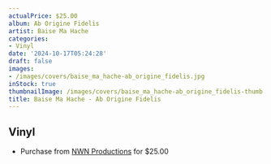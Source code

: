 ```yaml
---
actualPrice: $25.00
album: Ab Origine Fidelis
artist: Baise Ma Hache
categories:
- Vinyl
date: '2024-10-17T05:24:28'
draft: false
images:
- /images/covers/baise_ma_hache-ab_origine_fidelis.jpg
inStock: true
thumbnailImage: /images/covers/baise_ma_hache-ab_origine_fidelis-thumb.jpg
title: Baise Ma Hache - Ab Origine Fidelis
---
```


## Vinyl
* Purchase from [NWN Productions](http://shop.nwnprod.com/index.php?route=product/product&path=75&product_id=56719&sort=pd.name&order=ASC) for $25.00
